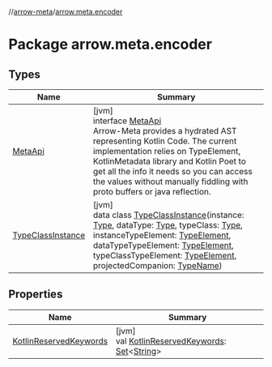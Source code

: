 //[arrow-meta](../../index.md)/[arrow.meta.encoder](index.md)

# Package arrow.meta.encoder

## Types

| Name | Summary |
|---|---|
| [MetaApi](-meta-api/index.md) | [jvm]<br>interface [MetaApi](-meta-api/index.md)<br>Arrow-Meta provides a hydrated AST representing Kotlin Code. The current implementation relies on TypeElement, KotlinMetadata library and Kotlin Poet to get all the info it needs so you can access the values without manually fiddling with proto buffers or java reflection. |
| [TypeClassInstance](-type-class-instance/index.md) | [jvm]<br>data class [TypeClassInstance](-type-class-instance/index.md)(instance: [Type](../arrow.meta.ast/-type/index.md), dataType: [Type](../arrow.meta.ast/-type/index.md), typeClass: [Type](../arrow.meta.ast/-type/index.md), instanceTypeElement: [TypeElement](https://docs.oracle.com/javase/8/docs/api/javax/lang/model/element/TypeElement.html), dataTypeTypeElement: [TypeElement](https://docs.oracle.com/javase/8/docs/api/javax/lang/model/element/TypeElement.html), typeClassTypeElement: [TypeElement](https://docs.oracle.com/javase/8/docs/api/javax/lang/model/element/TypeElement.html), projectedCompanion: [TypeName](../arrow.meta.ast/-type-name/index.md)) |

## Properties

| Name | Summary |
|---|---|
| [KotlinReservedKeywords](-kotlin-reserved-keywords.md) | [jvm]<br>val [KotlinReservedKeywords](-kotlin-reserved-keywords.md): [Set](https://kotlinlang.org/api/latest/jvm/stdlib/kotlin.collections/-set/index.html)&lt;[String](https://kotlinlang.org/api/latest/jvm/stdlib/kotlin/-string/index.html)&gt; |
